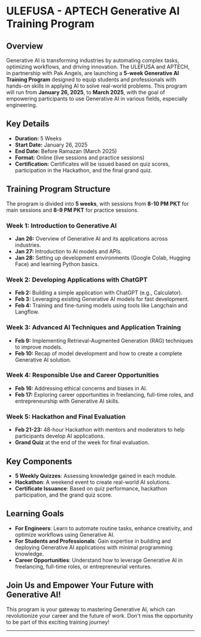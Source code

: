 # ULEFUSA - APTECH Generative AI Training Program

## Overview

Generative AI is transforming industries by automating complex tasks, optimizing workflows, and driving innovation. The ULEFUSA and APTECH, in partnership with Pak Angels, are launching a **5-week Generative AI Training Program** designed to equip students and professionals with hands-on skills in applying AI to solve real-world problems. This program will run from **January 26, 2025**, to **March 2025**, with the goal of empowering participants to use Generative AI in various fields, especially engineering.

## Key Details

- **Duration:** 5 Weeks
- **Start Date:** January 26, 2025
- **End Date:** Before Ramazan (March 2025)
- **Format:** Online (live sessions and practice sessions)
- **Certification:** Certificates will be issued based on quiz scores, participation in the Hackathon, and the final grand quiz.

## Training Program Structure

The program is divided into **5 weeks**, with sessions from **8-10 PM PKT** for main sessions and **8-9 PM PKT** for practice sessions.

### Week 1: Introduction to Generative AI
- **Jan 26:** Overview of Generative AI and its applications across industries.
- **Jan 27:** Introduction to AI models and APIs.
- **Jan 28:** Setting up development environments (Google Colab, Hugging Face) and learning Python basics.

### Week 2: Developing Applications with ChatGPT
- **Feb 2:** Building a simple application with ChatGPT (e.g., Calculator).
- **Feb 3:** Leveraging existing Generative AI models for fast development.
- **Feb 4:** Training and fine-tuning models using tools like Langchain and Langflow.

### Week 3: Advanced AI Techniques and Application Training
- **Feb 9:** Implementing Retrieval-Augmented Generation (RAG) techniques to improve models.
- **Feb 10:** Recap of model development and how to create a complete Generative AI solution.

### Week 4: Responsible Use and Career Opportunities
- **Feb 16:** Addressing ethical concerns and biases in AI.
- **Feb 17:** Exploring career opportunities in freelancing, full-time roles, and entrepreneurship with Generative AI skills.

### Week 5: Hackathon and Final Evaluation
- **Feb 21-23:** 48-hour Hackathon with mentors and moderators to help participants develop AI applications.
- **Grand Quiz** at the end of the week for final evaluation.

## Key Components
- **5 Weekly Quizzes**: Assessing knowledge gained in each module.
- **Hackathon**: A weekend event to create real-world AI solutions.
- **Certificate Issuance**: Based on quiz performance, hackathon participation, and the grand quiz score.

## Learning Goals
- **For Engineers**: Learn to automate routine tasks, enhance creativity, and optimize workflows using Generative AI.
- **For Students and Professionals**: Gain expertise in building and deploying Generative AI applications with minimal programming knowledge.
- **Career Opportunities**: Understand how to leverage Generative AI in freelancing, full-time roles, or entrepreneurial ventures.

## Join Us and Empower Your Future with Generative AI!

This program is your gateway to mastering Generative AI, which can revolutionize your career and the future of work. Don't miss the opportunity to be part of this exciting training journey!

---

